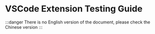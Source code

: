 # VSCode Extension Testing Guide

:::danger
There is no English version of the document, please check the Chinese version
:::
